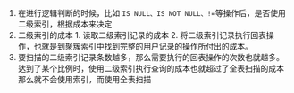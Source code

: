 1.  在进行逻辑判断的时候，比如 `IS NULL、IS NOT NULL、!=`等操作后，是否使用二级索引，根据成本来决定
2.  二级索引的成本
        1.  读取二级索引记录的成本
        2.  将二级索引记录执行回表操作，也就是到聚簇索引中找到完整的用户记录的操作所付出的成本。
 3. 要扫描的二级索引记录条数越多，那么需要执行的回表操作的次数也就越多。达到了某个比例时，使用二级索引执行查询的成本也就超过了全表扫描的成本那么就不会使用索引，而使用全表扫描
    